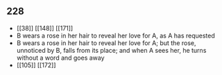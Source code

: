 ## 228
- [[38]] [[148]] [[171]] 
- B wears a rose in her hair to reveal her love for A, as A has requested
- B wears a rose in her hair to reveal her love for A; but the rose, unnoticed by B, falls from its place; and when A sees her, he turns without a word and goes away
- [[105]] [[172]] 

